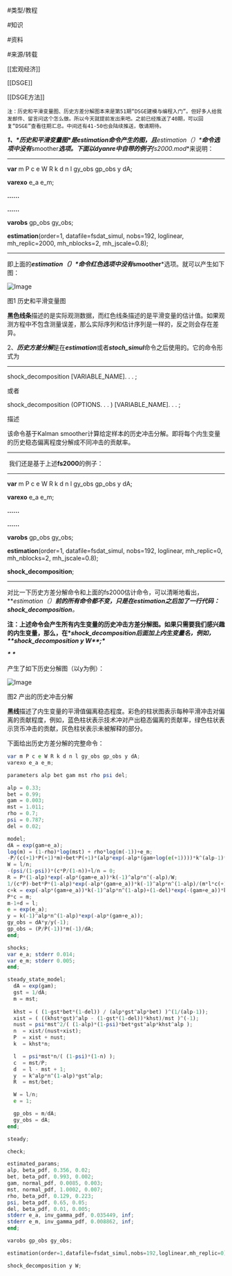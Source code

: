 #类型/教程

#知识 

#资料 

#来源/转载



[[宏观经济]]

[[DSGE]]

[[DSGE方法]]






    注：历史和平滑变量图、历史方差分解图本来是第51期“DSGE建模与编程入门”。但好多人给我发邮件、留言问这个怎么做。所以今天就提前发出来吧。之前已经推送了40期，可以回复“DSGE”查看往期汇总。中间还有41-50也会陆续推送，敬请期待。



​    ***1、\******历史和平滑变量图\***是***estimation***命令产生的图，且***estimation（）\***命令选项中没有***smoother***选项。下面以dyanre中自带的例子**fs2000.mod**来说明：



------

**var** m P c e W R k d n l gy_obs gp_obs y dA;

**varexo** e_a e_m;

**……**

**……**

**varobs** gp_obs gy_obs;



**estimation**(order=1, datafile=fsdat_simul, nobs=192, loglinear, mh_replic=2000, mh_nblocks=2, mh_jscale=0.8);

------



​    即上面的***estimation（）\***命令红色选项中没有***smoother***选项。就可以产生如下图：

![Image](640-20210302160732271)

图1 历史和平滑变量图



​       **黑色线条**描述的是实际观测数据，而红色线条描述的是平滑变量的估计值。如果观测方程中不包含测量误差，那么实际序列和估计序列是一样的，反之则会存在差异。



​    2、***历史方差分解***是在***estimation***或者***stoch_simul***命令之后使用的。它的命令形式为



------

shock_decomposition [VARIABLE_NAME]. . . ; 

或者

shock_decomposition (OPTIONS. . . ) [VARIABLE_NAME]. . . ;



描述

该命令基于Kalman smoother计算给定样本的历史冲击分解。即将每个内生变量的历史稳态偏离程度分解成不同冲击的贡献率。

------



​    我们还是基于上述**fs2000**的例子：



------

**var** m P c e W R k d n l gy_obs gp_obs y dA;

**varexo** e_a e_m;

**……**

**……**

**varobs** gp_obs gy_obs;



**estimation**(order=1, datafile=fsdat_simul, nobs=192, loglinear, mh_replic=0, mh_nblocks=2, mh_jscale=0.8);



**shock_decomposition**;

------



​    对比一下历史方差分解命令和上面的fs2000估计命令，可以清晰地看出，***estimation（）***前的所有命令都不变，只是在estimation之后加了一行代码：***shock_decomposition*****。**

​    **注：上述命令会产生所有内生变量的历史冲击方差分解图。如果只需要我们感兴趣的内生变量，那么，在\**shock_decomposition后面加上内生变量名，例如，\*\*shock_decomposition y W\*\*;\**** 

***\*
\****

产生了如下历史分解图（以y为例）：

![Image](640-20210302160732293)

图2 产出的历史冲击分解



​    **黑线**描述了内生变量的平滑值偏离稳态程度。彩色的柱状图表示每种平滑冲击对偏离的贡献程度，例如，蓝色柱状表示技术冲对产出稳态偏离的贡献率，绿色柱状表示货币冲击的贡献，灰色柱状表示未被解释的部分。



下面给出历史方差分解的完整命令：



```octave
var m P c e W R k d n l gy_obs gp_obs y dA;
varexo e_a e_m;

parameters alp bet gam mst rho psi del;

alp = 0.33;
bet = 0.99;
gam = 0.003;
mst = 1.011;
rho = 0.7;
psi = 0.787;
del = 0.02;

model;
dA = exp(gam+e_a);
log(m) = (1-rho)*log(mst) + rho*log(m(-1))+e_m;
-P/(c(+1)*P(+1)*m)+bet*P(+1)*(alp*exp(-alp*(gam+log(e(+1))))*k^(alp-1)*n(+1)^(1-alp)+(1-del)*exp(-(gam+log(e(+1)))))/(c(+2)*P(+2)*m(+1))=0;
W = l/n;
-(psi/(1-psi))*(c*P/(1-n))+l/n = 0;
R = P*(1-alp)*exp(-alp*(gam+e_a))*k(-1)^alp*n^(-alp)/W;
1/(c*P)-bet*P*(1-alp)*exp(-alp*(gam+e_a))*k(-1)^alp*n^(1-alp)/(m*l*c(+1)*P(+1)) = 0;
c+k = exp(-alp*(gam+e_a))*k(-1)^alp*n^(1-alp)+(1-del)*exp(-(gam+e_a))*k(-1);
P*c = m;
m-1+d = l;
e = exp(e_a);
y = k(-1)^alp*n^(1-alp)*exp(-alp*(gam+e_a));
gy_obs = dA*y/y(-1);
gp_obs = (P/P(-1))*m(-1)/dA;
end;

shocks;
var e_a; stderr 0.014;
var e_m; stderr 0.005;
end;

steady_state_model;
  dA = exp(gam);
  gst = 1/dA;
  m = mst;
  
  khst = ( (1-gst*bet*(1-del)) / (alp*gst^alp*bet) )^(1/(alp-1));
  xist = ( ((khst*gst)^alp - (1-gst*(1-del))*khst)/mst )^(-1);
  nust = psi*mst^2/( (1-alp)*(1-psi)*bet*gst^alp*khst^alp );
  n  = xist/(nust+xist);
  P  = xist + nust;
  k  = khst*n;

  l  = psi*mst*n/( (1-psi)*(1-n) );
  c  = mst/P;
  d  = l - mst + 1;
  y  = k^alp*n^(1-alp)*gst^alp;
  R  = mst/bet;

  W = l/n;
  e = 1;

  gp_obs = m/dA;
  gy_obs = dA;
end;

steady;

check;

estimated_params;
alp, beta_pdf, 0.356, 0.02;
bet, beta_pdf, 0.993, 0.002;
gam, normal_pdf, 0.0085, 0.003;
mst, normal_pdf, 1.0002, 0.007;
rho, beta_pdf, 0.129, 0.223;
psi, beta_pdf, 0.65, 0.05;
del, beta_pdf, 0.01, 0.005;
stderr e_a, inv_gamma_pdf, 0.035449, inf;
stderr e_m, inv_gamma_pdf, 0.008862, inf;
end;

varobs gp_obs gy_obs;

estimation(order=1,datafile=fsdat_simul,nobs=192,loglinear,mh_replic=0)y W;

shock_decomposition y W;
```





